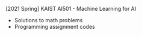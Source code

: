 [2021 Spring] KAIST AI501 - Machine Learning for AI
-  Solutions to math problems
-  Programming assignment codes